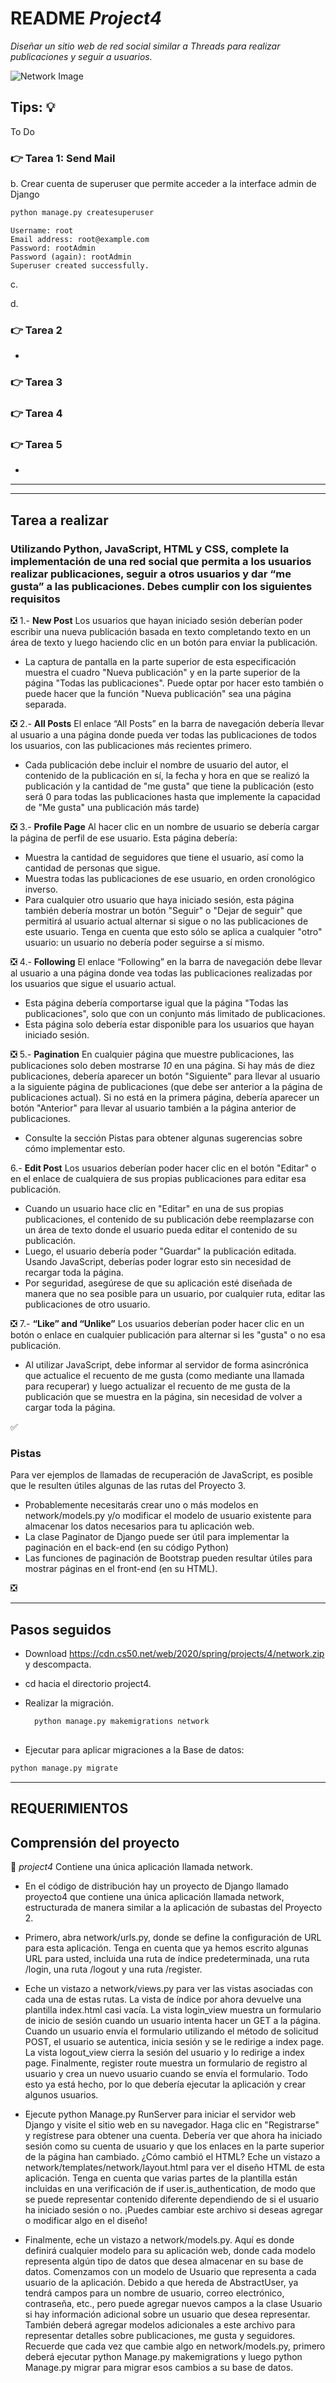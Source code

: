# README *Project4*

*Diseñar un sitio web de red social similar a Threads para realizar publicaciones y seguir a usuarios.*

![Network Image](network/static/network/network.png)

## Tips: :bulb:

To Do

### :point_right: Tarea 1: Send Mail

b. Crear cuenta de superuser que permite acceder a la interface admin de Django

 ```python
python manage.py createsuperuser
 ```

```console
Username: root
Email address: root@example.com
Password: rootAdmin
Password (again): rootAdmin
Superuser created successfully.
```

c.

d.

### :point_right: Tarea 2

-

### :point_right: Tarea 3

### :point_right: Tarea 4

### :point_right: Tarea 5

-

***

***

## Tarea a realizar

### Utilizando Python, JavaScript, HTML y CSS, complete la implementación de una red social que permita a los usuarios realizar publicaciones, seguir a otros usuarios y dar “me gusta” a las publicaciones. Debes cumplir con los siguientes requisitos

:negative_squared_cross_mark: 1.-  **New Post** Los usuarios que hayan iniciado sesión deberían poder escribir una nueva publicación basada en texto completando texto en un área de texto y luego haciendo clic en un botón para enviar la publicación.

- La captura de pantalla en la parte superior de esta especificación muestra el cuadro "Nueva publicación" y en la parte superior de la página "Todas las publicaciones". Puede optar por hacer esto también o puede hacer que la función "Nueva publicación" sea una página separada.

:negative_squared_cross_mark: 2.- **All Posts**  El enlace “All Posts”  en la barra de navegación debería llevar al usuario a una página donde pueda ver todas las publicaciones de todos los usuarios, con las publicaciones más recientes primero.

- Cada publicación debe incluir el nombre de usuario del autor, el contenido de la publicación en sí, la fecha y hora en que se realizó la publicación y la cantidad de "me gusta" que tiene la publicación (esto será 0 para todas las publicaciones hasta que implemente la capacidad de "Me gusta" una publicación más tarde)

:negative_squared_cross_mark: 3.- **Profile Page** Al hacer clic en un nombre de usuario se debería cargar la página de perfil de ese usuario. Esta página debería:

- Muestra la cantidad de seguidores que tiene el usuario, así como la cantidad de personas que sigue.
- Muestra todas las publicaciones de ese usuario, en orden cronológico inverso.
- Para cualquier otro usuario que haya iniciado sesión, esta página también debería mostrar un botón "Seguir" o "Dejar de seguir" que permitirá al usuario actual alternar si sigue o no las publicaciones de este usuario. Tenga en cuenta que esto sólo se aplica a cualquier "otro" usuario: un usuario no debería poder seguirse a sí mismo.

:negative_squared_cross_mark: 4.- **Following** El enlace “Following” en la barra de navegación debe llevar al usuario a una página donde vea todas las publicaciones realizadas por los usuarios que sigue el usuario actual.

- Esta página debería comportarse igual que la página "Todas las publicaciones", solo que con un conjunto más limitado de publicaciones.
- Esta página solo debería estar disponible para los usuarios que hayan iniciado sesión.

:negative_squared_cross_mark: 5.- **Pagination** En cualquier página que muestre publicaciones, las publicaciones solo deben mostrarse *10* en una página. Si hay más de diez publicaciones, debería aparecer un botón "Siguiente" para llevar al usuario a la siguiente página de publicaciones (que debe ser anterior a la página de publicaciones actual). Si no está en la primera página, debería aparecer un botón "Anterior" para llevar al usuario también a la página anterior de publicaciones.

- Consulte la sección Pistas para obtener algunas sugerencias sobre cómo implementar esto.

 6.- **Edit Post**  Los usuarios deberían poder hacer clic en el botón "Editar" o en el enlace de cualquiera de sus propias publicaciones para editar esa publicación.

- Cuando un usuario hace clic en "Editar" en una de sus propias publicaciones, el contenido de su publicación debe reemplazarse con un área de texto donde el usuario pueda editar el contenido de su publicación.
- Luego, el usuario debería poder "Guardar" la publicación editada. Usando JavaScript, deberías poder lograr esto sin necesidad de recargar toda la página.
- Por seguridad, asegúrese de que su aplicación esté diseñada de manera que no sea posible para un usuario, por cualquier ruta, editar las publicaciones de otro usuario.

:negative_squared_cross_mark: 7.- **“Like” and “Unlike”** Los usuarios deberían poder hacer clic en un botón o enlace en cualquier publicación para alternar si les "gusta" o no esa publicación.

- Al utilizar JavaScript, debe informar al servidor de forma asincrónica que actualice el recuento de me gusta (como mediante una llamada para recuperar) y luego actualizar el recuento de me gusta de la publicación que se muestra en la página, sin necesidad de volver a cargar toda la página.

 :white_check_mark:

### Pistas

Para ver ejemplos de llamadas de recuperación de JavaScript, es posible que le resulten útiles algunas de las rutas del Proyecto 3.

- Probablemente necesitarás crear uno o más modelos en network/models.py y/o modificar el modelo de usuario existente para almacenar los datos necesarios para tu aplicación web.
- La clase Paginator de Django puede ser útil para implementar la paginación en el back-end (en su código Python)
- Las funciones de paginación de Bootstrap pueden resultar útiles para mostrar páginas en el front-end (en su HTML).

:negative_squared_cross_mark:

***

## Pasos seguidos

- Download  <https://cdn.cs50.net/web/2020/spring/projects/4/network.zip> y descompacta.
- cd hacia el directorio project4.
- Realizar la migración.

  ```python
    python manage.py makemigrations network
 
- Ejecutar  para aplicar migraciones a la Base de datos:

```python
python manage.py migrate
```

***

## REQUERIMIENTOS

## Comprensión del proyecto

:file_folder: *project4* Contiene una única aplicación llamada network.

- En el código de distribución hay un proyecto de Django llamado proyecto4 que contiene una única aplicación llamada network, estructurada de manera similar a la aplicación de subastas del Proyecto 2.

- Primero, abra network/urls.py, donde se define la configuración de URL para esta aplicación. Tenga en cuenta que ya hemos escrito algunas URL para usted, incluida una ruta de índice predeterminada, una ruta /login, una ruta /logout y una ruta /register.

- Eche un vistazo a network/views.py para ver las vistas asociadas con cada una de estas rutas. La vista de índice por ahora devuelve una plantilla index.html casi vacía. La vista login_view muestra un formulario de inicio de sesión cuando un usuario intenta hacer un  GET a la página. Cuando un usuario envía el formulario utilizando el método de solicitud POST, el usuario se autentica, inicia sesión y se le redirige a index page. La vista logout_view cierra la sesión del usuario y lo redirige a  index page. Finalmente, register route muestra un formulario de registro al usuario y crea un nuevo usuario cuando se envía el formulario. Todo esto ya está hecho, por lo que debería ejecutar la aplicación y crear algunos usuarios.

- Ejecute python Manage.py RunServer para iniciar el servidor web Django y visite el sitio web en su navegador. Haga clic en "Registrarse" y regístrese para obtener una cuenta. Debería ver que ahora ha iniciado sesión como su cuenta de usuario y que los enlaces en la parte superior de la página han cambiado. ¿Cómo cambió el HTML? Eche un vistazo a network/templates/network/layout.html para ver el diseño HTML de esta aplicación. Tenga en cuenta que varias partes de la plantilla están incluidas en una verificación de if user.is_authentication, de modo que se puede representar contenido diferente dependiendo de si el usuario ha iniciado sesión o no. ¡Puedes cambiar este archivo si deseas agregar o modificar algo en el diseño!

- Finalmente, eche un vistazo a network/models.py. Aquí es donde definirá cualquier modelo para su aplicación web, donde cada modelo representa algún tipo de datos que desea almacenar en su base de datos. Comenzamos con un modelo de Usuario que representa a cada usuario de la aplicación. Debido a que hereda de AbstractUser, ya tendrá campos para un nombre de usuario, correo electrónico, contraseña, etc., pero puede agregar nuevos campos a la clase Usuario si hay información adicional sobre un usuario que desea representar. También deberá agregar modelos adicionales a este archivo para representar detalles sobre publicaciones, me gusta y seguidores. Recuerde que cada vez que cambie algo en network/models.py, primero deberá ejecutar python Manage.py makemigrations y luego python Manage.py migrar para migrar esos cambios a su base de datos.
